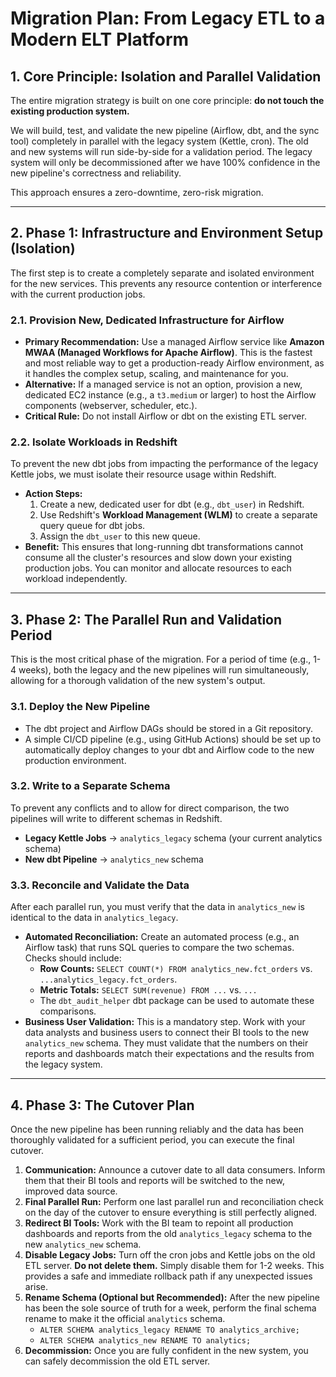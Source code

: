 
# Migration Plan: From Legacy ETL to a Modern ELT Platform

## 1. Core Principle: Isolation and Parallel Validation

The entire migration strategy is built on one core principle: **do not touch the existing production system.**

We will build, test, and validate the new pipeline (Airflow, dbt, and the sync tool) completely in parallel with the legacy system (Kettle, cron). The old and new systems will run side-by-side for a validation period. The legacy system will only be decommissioned after we have 100% confidence in the new pipeline's correctness and reliability.

This approach ensures a zero-downtime, zero-risk migration.

---

## 2. Phase 1: Infrastructure and Environment Setup (Isolation)

The first step is to create a completely separate and isolated environment for the new services. This prevents any resource contention or interference with the current production jobs.

### 2.1. Provision New, Dedicated Infrastructure for Airflow

*   **Primary Recommendation:** Use a managed Airflow service like **Amazon MWAA (Managed Workflows for Apache Airflow)**. This is the fastest and most reliable way to get a production-ready Airflow environment, as it handles the complex setup, scaling, and maintenance for you.
*   **Alternative:** If a managed service is not an option, provision a new, dedicated EC2 instance (e.g., a `t3.medium` or larger) to host the Airflow components (webserver, scheduler, etc.).
*   **Critical Rule:** Do not install Airflow or dbt on the existing ETL server.

### 2.2. Isolate Workloads in Redshift

To prevent the new dbt jobs from impacting the performance of the legacy Kettle jobs, we must isolate their resource usage within Redshift.

*   **Action Steps:**
    1.  Create a new, dedicated user for dbt (e.g., `dbt_user`) in Redshift.
    2.  Use Redshift's **Workload Management (WLM)** to create a separate query queue for dbt jobs.
    3.  Assign the `dbt_user` to this new queue.
*   **Benefit:** This ensures that long-running dbt transformations cannot consume all the cluster's resources and slow down your existing production jobs. You can monitor and allocate resources to each workload independently.

---

## 3. Phase 2: The Parallel Run and Validation Period

This is the most critical phase of the migration. For a period of time (e.g., 1-4 weeks), both the legacy and the new pipelines will run simultaneously, allowing for a thorough validation of the new system's output.

### 3.1. Deploy the New Pipeline

*   The dbt project and Airflow DAGs should be stored in a Git repository.
*   A simple CI/CD pipeline (e.g., using GitHub Actions) should be set up to automatically deploy changes to your dbt and Airflow code to the new production environment.

### 3.2. Write to a Separate Schema

To prevent any conflicts and to allow for direct comparison, the two pipelines will write to different schemas in Redshift.

*   **Legacy Kettle Jobs** -> `analytics_legacy` schema (your current analytics schema)
*   **New dbt Pipeline** -> `analytics_new` schema

### 3.3. Reconcile and Validate the Data

After each parallel run, you must verify that the data in `analytics_new` is identical to the data in `analytics_legacy`.

*   **Automated Reconciliation:** Create an automated process (e.g., an Airflow task) that runs SQL queries to compare the two schemas. Checks should include:
    *   **Row Counts:** `SELECT COUNT(*) FROM analytics_new.fct_orders` vs. `...analytics_legacy.fct_orders`.
    *   **Metric Totals:** `SELECT SUM(revenue) FROM ...` vs. `...`
    *   The `dbt_audit_helper` dbt package can be used to automate these comparisons.
*   **Business User Validation:** This is a mandatory step. Work with your data analysts and business users to connect their BI tools to the new `analytics_new` schema. They must validate that the numbers on their reports and dashboards match their expectations and the results from the legacy system.

---

## 4. Phase 3: The Cutover Plan

Once the new pipeline has been running reliably and the data has been thoroughly validated for a sufficient period, you can execute the final cutover.

1.  **Communication:** Announce a cutover date to all data consumers. Inform them that their BI tools and reports will be switched to the new, improved data source.
2.  **Final Parallel Run:** Perform one last parallel run and reconciliation check on the day of the cutover to ensure everything is still perfectly aligned.
3.  **Redirect BI Tools:** Work with the BI team to repoint all production dashboards and reports from the old `analytics_legacy` schema to the new `analytics_new` schema.
4.  **Disable Legacy Jobs:** Turn off the cron jobs and Kettle jobs on the old ETL server. **Do not delete them.** Simply disable them for 1-2 weeks. This provides a safe and immediate rollback path if any unexpected issues arise.
5.  **Rename Schema (Optional but Recommended):** After the new pipeline has been the sole source of truth for a week, perform the final schema rename to make it the official `analytics` schema.
    *   `ALTER SCHEMA analytics_legacy RENAME TO analytics_archive;`
    *   `ALTER SCHEMA analytics_new RENAME TO analytics;`
6.  **Decommission:** Once you are fully confident in the new system, you can safely decommission the old ETL server.
